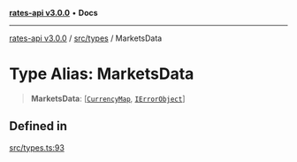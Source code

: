 [**rates-api v3.0.0**](../../../README.md) • **Docs**

***

[rates-api v3.0.0](../../../modules.md) / [src/types](../README.md) / MarketsData

# Type Alias: MarketsData

> **MarketsData**: [[`CurrencyMap`](CurrencyMap.md), [`IErrorObject`](../interfaces/IErrorObject.md)]

## Defined in

[src/types.ts:93](https://github.com/ZelCore-io/rates-api/blob/6685e3f3773638f4d641af3eec276ce5ce2b0d4c/src/types.ts#L93)
